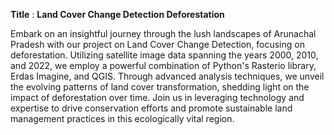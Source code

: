 **Title** : **Land Cover Change Detection Deforestation**

Embark on an insightful journey through the lush landscapes of Arunachal Pradesh with our project on Land Cover Change Detection, focusing on deforestation. Utilizing satellite image data spanning the years 2000, 2010, and 2022, we employ a powerful combination of Python's Rasterio library, Erdas Imagine, and QGIS. Through advanced analysis techniques, we unveil the evolving patterns of land cover transformation, shedding light on the impact of deforestation over time. Join us in leveraging technology and expertise to drive conservation efforts and promote sustainable land management practices in this ecologically vital region.
